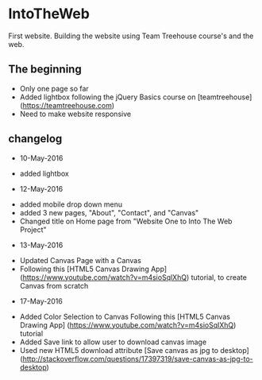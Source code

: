 # IntoTheWeb
First website. Building the website using Team Treehouse course's and the web.

## The beginning
* Only one page so far
* Added lightbox following the jQuery Basics course on [teamtreehouse] (https://teamtreehouse.com)
* Need to make website responsive

## changelog
* 10-May-2016 
 - added lightbox

* 12-May-2016
 - added mobile drop down menu 
 - added 3 new pages, "About", "Contact", and "Canvas"
 - Changed title on Home page from "Website One to Into The Web Project"
 
* 13-May-2016
 - Updated Canvas Page with a Canvas
 - Following this [HTML5 Canvas Drawing App] (https://www.youtube.com/watch?v=m4sioSqlXhQ) tutorial, to create Canvas from scratch
 
 * 17-May-2016
 - Added Color Selection to Canvas Following this [HTML5 Canvas Drawing App] (https://www.youtube.com/watch?v=m4sioSqlXhQ) tutorial
 - Added Save link to allow user to download canvas image
 - Used new HTML5 download attribute [Save canvas as jpg to desktop] (http://stackoverflow.com/questions/17397319/save-canvas-as-jpg-to-desktop)